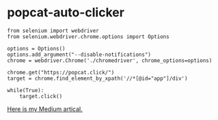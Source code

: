 # popcat-auto-clicker 

```python=
from selenium import webdriver
from selenium.webdriver.chrome.options import Options

options = Options()
options.add_argument("--disable-notifications")
chrome = webdriver.Chrome('./chromedriver', chrome_options=options)

chrome.get("https://popcat.click/")
target = chrome.find_element_by_xpath('//*[@id="app"]/div')

while(True):
    target.click()
```
[Here is my Medium artical.](https://medium.com/@yangpokemonpin/%E5%BE%9E-popcat-%E7%86%B1%E6%BD%AE%E4%B8%AD%E5%AD%B8%E7%BF%92-selenium-python-%E8%88%87%E7%B6%B2%E9%A0%81%E8%87%AA%E5%8B%95%E5%8C%96-4df2619a228b)
